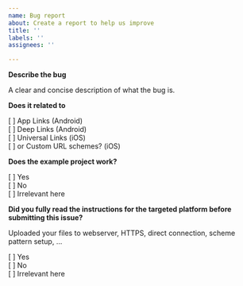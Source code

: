```yaml
---
name: Bug report
about: Create a report to help us improve
title: ''
labels: ''
assignees: ''

---
```


**Describe the bug**

A clear and concise description of what the bug is.

**Does it related to**

[ ] App Links (Android)  
[ ] Deep Links (Android)  
[ ] Universal Links (iOS)  
[ ] or Custom URL schemes? (iOS)  

**Does the example project work?**

[ ] Yes  
[ ] No  
[ ] Irrelevant here  

**Did you fully read the instructions for the targeted platform before submitting this issue?**

Uploaded your files to webserver, HTTPS, direct connection, scheme pattern setup, ...

[ ] Yes  
[ ] No  
[ ] Irrelevant here
